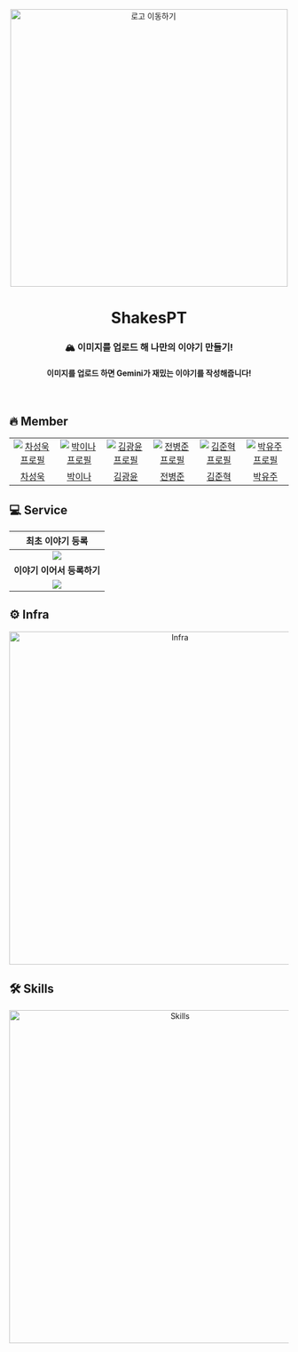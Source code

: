 <div align="center">

<img width="500px" src="https://github.com/krafton-jungle-5th/shakesPT/assets/129564528/d7899724-c5ae-4f5c-a106-c95a917d5ab2" alt="로고 이동하기"/>

# ShakesPT

### 🏔 이미지를 업로드 해 나만의 이야기 만들기! 
#### 이미지를 업로드 하면 Gemini가 재밌는 이야기를 작성해줍니다!
<br>

</div>

## 🔥 Member

<table align="center">
  <tr>
    <td align="center" width="120px">
      <a href="https://github.com/tjddnr9553" target="_blank">
        <img src="https://avatars.githubusercontent.com/u/143363227?v=4" alt="차성욱 프로필" />
      </a>
    </td>
    <td align="center" width="120px">
      <a href="https://github.com/park-yina" target="_blank">
        <img src="https://avatars.githubusercontent.com/u/111878820?v=4" alt="박이나 프로필" />
      </a>
    </td>
    <td align="center" width="120px">
      <a href="https://github.com/leorivk" target="_blank">
        <img src="https://avatars.githubusercontent.com/u/112841516?v=4" alt="김광윤 프로필" />
      </a>
    </td>
    <td align="center" width="120px">
      <a href="https://github.com/jun9898" target="_blank">
        <img src="https://avatars.githubusercontent.com/u/129564528?v=4" alt="전병준 프로필" />
      </a>
    </td>
    <td align="center" width="120px">
      <a href="https://github.com/JunHyeokDev" target="_blank">
        <img src="https://avatars.githubusercontent.com/u/120662329?v=4" alt="김준혁 프로필" />
      </a>
    </td>
    <td align="center" width="120px">
      <a href="https://github.com/youjuice" target="_blank">
        <img src="https://avatars.githubusercontent.com/u/81979281?v=4" alt="박유주 프로필" />
      </a>
    </td>
  </tr>
  <tr>
    <td align="center">
      <a href="https://github.com/tjddnr9553" target="_blank">
        차성욱
      </a>
    </td>
    <td align="center">
      <a href="https://github.com/park-yina" target="_blank">
       박이나
      </a>
    </td> 
     <td align="center">
      <a href="https://github.com/leorivk" target="_blank">
       김광윤
      </a>
    </td> 
     <td align="center">
      <a href="https://github.com/jun9898" target="_blank">
       전병준
      </a>
       <td align="center">
      <a href="https://github.com/JunHyeokDev" target="_blank">
        김준혁
      </a>
    </td>
    <td align="center">
      <a href="https://github.com/youjuice" target="_blank">
       박유주
      </a>
    </td> 
  </tr>
</table>

## 💻 Service


|                                                         최초 이야기 등록                                                          |
|:--------------------------------------------------------------------------------------------------------------------------:|
| <img src='https://github.com/krafton-jungle-5th/shakesPT/assets/129564528/ba05c25d-14a3-4c9e-b184-08fa4cafa05f'> |
|                                                    <b>이야기 이어서 등록하기</b>                                                     |
| <img src='https://github.com/krafton-jungle-5th/shakesPT/assets/129564528/d28e8564-fad0-4de3-ae5a-ef375af17e68'> |

## ⚙️ Infra

<div align="center">
<img width="600px" src='https://github.com/krafton-jungle-5th/shakesPT/assets/129564528/0a97c72e-4118-4f78-9d11-b4ee3f7ef77b'  alt="Infra"/>
</div>

## 🛠️ Skills

<div align="center">

<img width="600px" src='https://github.com/krafton-jungle-5th/shakesPT/assets/129564528/bd7de21d-e278-49c4-8b54-09f5726e746f'  alt="Skills"/>
</div>